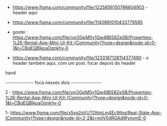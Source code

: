 - https://www.figma.com/community/file/1225856150786604903 - header aqui

- https://www.figma.com/community/file/1140881010433779585

- gostei : https://www.figma.com/file/yoj3GpM0y1Qw4lBlS8ZeSB/Properties-%26-Rental-App-Mini-UI-Kit-(Community)?type=design&node-id=0-1&t=CBqEQBlkoaOqnkhy-0

- https://www.figma.com/community/file/1233187128114377490 - o header também aqui, com um post. focar depois do header

hand

-------------- foca nesses dois ---------------

2 - https://www.figma.com/file/yoj3GpM0y1Qw4lBlS8ZeSB/Properties-%26-Rental-App-Mini-UI-Kit-(Community)?type=design&node-id=0-1&t=CBqEQBlkoaOqnkhy-0

1- https://www.figma.com/file/x5sg2oVUTOhtnLm4Ec9thq/Real-State-App-(Community)?type=design&node-id=2-2&t=miiV0dRGAdWynvmE-0